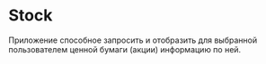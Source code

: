 # Stock
Приложение способное запросить и отобразить для выбранной пользователем ценной бумаги (акции) информацию по ней. 
